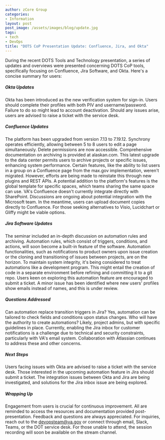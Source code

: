 ```yaml
---
author: zCore Group
categories:
- Information
layout: post
post_image: /assets/images/blog/update.jpg
tags:
- tech
- DevOps
title: "DOTS CoP Presentation Update: Confluence, Jira, and Okta"
---
```


During the recent DOTS Tools and Technology presentation, a series of updates and overviews were presented concerning DOTS CoP tools, specifically focusing on Confluence, Jira Software, and Okta. Here's a concise summary for users:

##### Okta Updates
Okta has been introduced as the new verification system for sign-in.
Users should complete their profiles with both PIV and username/password. Failure to do so might lead to account deactivation.
Should any issues arise, users are advised to raise a ticket with the service desk.

##### Confluence Updates
The platform has been upgraded from version 7.13 to 7.19.12.
Synchrony operates efficiently, allowing between 5 to 8 users to edit a page simultaneously.
Delete permissions are now accessible.
Comprehensive documentation on archiving is provided at alaskan.com. This latest upgrade to the data center permits users to archive projects or specific issues, enhancing system performance.
Certain features, like the ability to list users in a group on a Confluence page from the max.gov implementation, weren't migrated. However, efforts are being made to reinstate this through new plugins and REST APIs.
A potential addition to the platform's features is the global template for specific spaces, which teams sharing the same space can use.
VA's Confluence doesn't currently integrate directly with SharePoint. Discussions are ongoing about potential integration with the Microsoft team. In the meantime, users can upload document copies directly to Confluence. For those seeking alternatives to Visio, Lucidchart or Gliffy might be viable options.

##### Jira Software Updates
The seminar included an in-depth discussion on automation rules and archiving.
Automation rules, which consist of triggers, conditions, and actions, will soon become a built-in feature of the software.
Automation functionalities, such as notifications to product owners upon issue creation or the cloning and transitioning of issues between projects, are on the horizon.
To maintain system integrity, it's being considered to treat automations like a development program. This might entail the creation of code in a separate environment before refining and committing it to a git repo.
Users keen on exploring this automation feature are encouraged to submit a ticket.
A minor issue has been identified where new users' profiles show emails instead of names, and this is under review.

##### Questions Addressed
Can automation replace transition triggers in Jira? Yes, automation can be tailored to check fields and conditions upon status changes.
Who will have the authority to create automations? Likely, project admins, but with specific guidelines in place.
Currently, enabling the Jira inbox for customer notifications is a challenge due to technical and security constraints, particularly with VA's email system. Collaboration with Atlassian continues to address these and other concerns.

##### Next Steps
Users facing issues with Okta are advised to raise a ticket with the service desk.
Those interested in the upcoming automation feature in Jira should submit a ticket.
The integration issues between Okta and Jira are being investigated, and solutions for the Jira inbox issue are being explored.

##### Wrapping Up
Engagement from users is crucial for continuous improvement. All are reminded to access the resources and documentation provided post-presentation. Feedback and questions are always appreciated. For inquiries, reach out to the devopsteam@va.gov or connect through email, Slack, Teams, or the DOT service desk. For those unable to attend, the session recording will soon be available on the stream channel.